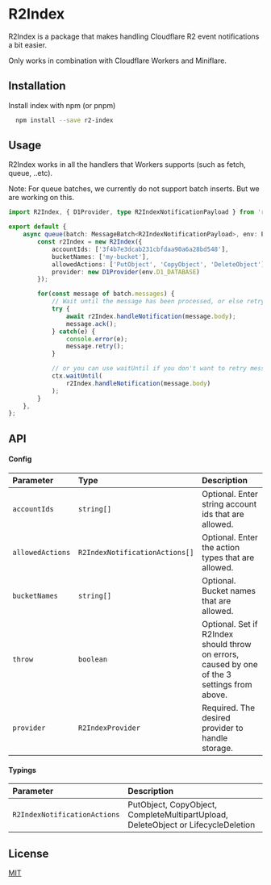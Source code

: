 # R2Index

R2Index is a package that makes handling Cloudflare R2 event notifications a bit easier.

Only works in combination with Cloudflare Workers and Miniflare.


## Installation

Install index with npm (or pnpm)

```bash
  npm install --save r2-index
```


## Usage

R2Index works in all the handlers that Workers supports (such as fetch, queue, ..etc).

Note: For queue batches, we currently do not support batch inserts. But we are working on this.

```typescript
import R2Index, { D1Provider, type R2IndexNotificationPayload } from 'r2-index';

export default {
    async queue(batch: MessageBatch<R2IndexNotificationPayload>, env: Env, ctx: ExecutionContext): Promise<void> {
        const r2Index = new R2Index({
            accountIds: ['3f4b7e3dcab231cbfdaa90a6a28bd548'],
            bucketNames: ['my-bucket'],
            allowedActions: ['PutObject', 'CopyObject', 'DeleteObject'],
            provider: new D1Provider(env.D1_DATABASE)
        });

        for(const message of batch.messages) {
            // Wait until the message has been processed, or else retry
            try {
                await r2Index.handleNotification(message.body);
                message.ack();
            } catch(e) {
                console.error(e);
                message.retry();
            }

            // or you can use waitUntil if you don't want to retry messages.
            ctx.waitUntil(
                r2Index.handleNotification(message.body)
            );
        }
    },
};
```


## API

#### Config

| Parameter | Type     | Description                |
| :-------- | :------- | :------------------------- |
| `accountIds` | `string[]` | Optional. Enter string account ids that are allowed. |
| `allowedActions` | `R2IndexNotificationActions[]` | Optional. Enter the action types that are allowed. |
| `bucketNames` | `string[]` | Optional. Bucket names that are allowed. |
| `throw` | `boolean` | Optional. Set if R2Index should throw on errors, caused by one of the 3 settings from above. |
| `provider` | `R2IndexProvider` | Required. The desired provider to handle storage. |

#### Typings

| Parameter | Description                       |
| :-------- | :-------------------------------- |
| `R2IndexNotificationActions` | PutObject, CopyObject, CompleteMultipartUpload, DeleteObject or LifecycleDeletion |


## License

[MIT](https://choosealicense.com/licenses/mit/)

